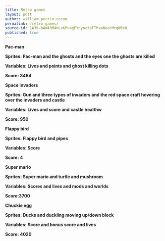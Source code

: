 ```yaml
---
title: Retro games
layout: post
author: william.perrin-cocon
permalink: /retro-games/
source-id: 1A3K-hAWA3M4nLaKPuagFYnynctpFThxaNeecMrgW6e8
published: true
---
```

**Pac-man**

**Sprites: Pac-man and the ghosts and the eyes one the ghosts are killed**

**Variables: Lives and points and ghost killing dots**

**Score: 3464**

**Space invaders**

**Sprites: Gun and three types of invaders and the red space craft hovering over the invaders and castle**

**Variables: Lives and score and castle healthw**

**Score: 950**

**Flappy bird**

**Sprites: Flappy bird and pipes**

**Variables: Score**

**Score: 4**

**Super mario**

**Sprites: Super mario and turtle and mushroom**

**Variables: Scores and lives and mods and worlds**

**Score:3700**

**Chuckie egg**

**Sprites: Ducks and duckling moving up/down block**

**Variables: Score and bonus score and lives**

**Score: 4020**

